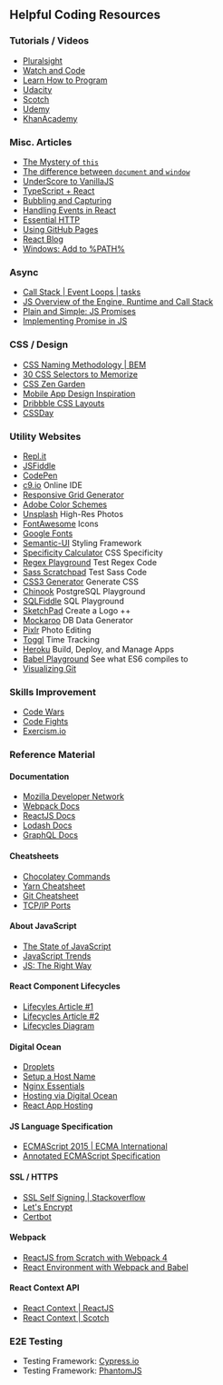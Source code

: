 ## Helpful Coding Resources

### Tutorials / Videos
- [Pluralsight](https://www.pluralsight.com/paths/javascript)
- [Watch and Code](https://watchandcode.com/)
- [Learn How to Program](https://www.learnhowtoprogram.com/courses)
- [Udacity](https://www.udacity.com/courses/all)
- [Scotch](https://scotch.io/tutorials?hFR%5Bcategory%5D%5B0%5D=Tutorials)
- [Udemy](https://www.udemy.com/)
- [KhanAcademy](https://www.khanacademy.org/computing/computer-science/algorithms)

### Misc. Articles
- [The Mystery of `this`](https://dmitripavlutin.com/gentle-explanation-of-this-in-javascript/)
- [The difference between `document` and `window`](http://eligeske.com/jquery/what-is-the-difference-between-document-and-window-objects-2/)
- [UnderScore to VanillaJS](https://medium.com/@camjjenkinson/underscore-first-simple-vanilla-js-implementation-d7ad628b40dc)
- [TypeScript + React](https://blog.logrocket.com/how-why-a-guide-to-using-typescript-with-react-fffb76c61614)
- [Bubbling and Capturing](https://javascript.info/bubbling-and-capturing)
- [Handling Events in React](https://appendto.com/2017/01/react-events-101/)
- [Essential HTTP](https://code.tutsplus.com/tutorials/http-the-protocol-every-web-developer-must-know-part-1--net-31177)
- [Using GitHub Pages](http://thejackalofjavascript.com/your-portfolio-website-with-github-pages/)
- [React Blog](https://reactjs.org/blog/)
- [Windows: Add to %PATH%](http://www.itprotoday.com/management-mobility/how-can-i-add-new-folder-my-system-path)

### Async
- [Call Stack | Event Loops | tasks](https://medium.com/@gaurav.pandvia/understanding-javascript-function-executions-tasks-event-loop-call-stack-more-part-1-5683dea1f5ec)
- [JS Overview of the Engine, Runtime and Call Stack](https://blog.sessionstack.com/how-javascript-works-event-loop-and-the-rise-of-async-programming-5-ways-to-better-coding-with-2f077c4438b5)
- [Plain and Simple: JS Promises](https://coligo.io/javascript-promises-plain-simple/)
- [Implementing Promise in JS](https://www.promisejs.org/implementing/)

### CSS / Design
- [CSS Naming Methodology | BEM](https://css-tricks.com/bem-101/)
- [30 CSS Selectors to Memorize](https://code.tutsplus.com/tutorials/the-30-css-selectors-you-must-memorize--net-16048)
- [CSS Zen Garden](http://www.csszengarden.com/)
- [Mobile App Design Inspiration](http://www.csswinner.com/blog/10-best-resources-for-mobile-app-design-inspiration)
- [Dribbble CSS Layouts](https://dribbble.com/tags/website)
- [CSSDay](http://2016.cssday.io/)

### Utility Websites
- [Repl.it](https://repl.it/)
- [JSFiddle](https://jsfiddle.net/)
- [CodePen](https://codepen.io/)
- [c9.io](https://c9.io/login) Online IDE
- [Responsive Grid Generator](http://www.responsivegridsystem.com/calculator/)
- [Adobe Color Schemes](https://color.adobe.com/create/color-wheel/)
- [Unsplash](https://unsplash.com/) High-Res Photos
- [FontAwesome](https://fontawesome.com/) Icons
- [Google Fonts](https://fonts.google.com/)
- [Semantic-UI](https://semantic-ui.com/) Styling Framework
- [Specificity Calculator](https://specificity.keegan.st/) CSS Specificity
- [Regex Playground](https://regexr.com/) Test Regex Code
- [Sass Scratchpad](https://www.sassmeister.com/) Test Sass Code
- [CSS3 Generator](http://css3generator.com/) Generate CSS
- [Chinook](https://chinook.ml/) PostgreSQL Playground
- [SQLFiddle](http://sqlfiddle.com/) SQL Playground
- [SketchPad](https://sketch.io/sketchpad/) Create a Logo ++
- [Mockaroo](https://www.mockaroo.com/) DB Data Generator
- [Pixlr](https://pixlr.com/) Photo Editing
- [Toggl](https://toggl.com/) Time Tracking
- [Heroku](https://heroku.com) Build, Deploy, and Manage Apps
- [Babel Playground](https://babeljs.io/repl/) See what ES6 compiles to
- [Visualizing Git](http://git-school.github.io/visualizing-git/)

### Skills Improvement
- [Code Wars](https://www.codewars.com/)
- [Code Fights](https://codefights.com/)
- [Exercism.io](http://exercism.io/)

### Reference Material  
#### Documentation
- [Mozilla Developer Network](https://developer.mozilla.org/en-US/)
- [Webpack Docs](https://webpack.js.org/concepts/)
- [ReactJS Docs](https://reactjs.org/docs/hello-world.html)
- [Lodash Docs](https://lodash.com/docs/4.17.5)
- [GraphQL Docs](https://graphql.org/learn/)
#### Cheatsheets
- [Chocolatey Commands](https://chocolatey.org/docs/commands-reference)
- [Yarn Cheatsheet](https://shift.infinite.red/npm-vs-yarn-cheat-sheet-8755b092e5cc)
- [Git Cheatsheet](http://ohshitgit.com/)
- [TCP/IP Ports](http://www.meridianoutpost.com/resources/articles/well-known-tcpip-ports.php)
#### About JavaScript 
- [The State of JavaScript](https://stateofjs.com/2017/front-end/results)
- [JavaScript Trends](https://bestof.js.org/tags/framework/trending/last-3-months)
- [JS: The Right Way](http://jstherightway.org/#the-good-parts)
#### React Component Lifecycles 
- [Lifecyles Article #1](http://busypeoples.github.io/post/react-component-lifecycle/)
- [Lifecycles Article #2](https://medium.com/@baphemot/understanding-reactjs-component-life-cycle-823a640b3e8d)
- [Lifecycles Diagram](http://projects.wojtekmaj.pl/react-lifecycle-methods-diagram/)
#### Digital Ocean
- [Droplets](https://cloud.digitalocean.com/droplets?i=7735e9)
- [Setup a Host Name](https://www.digitalocean.com/community/tutorials/how-to-set-up-a-host-name-with-digitalocean)
- [Nginx Essentials](https://www.digitalocean.com/community/tutorials/nginx-essentials-installation-and-configuration-troubleshooting)
- [Hosting via Digital Ocean](https://github.com/Peridigital/Hosting-demo-postgres)
- [React App Hosting](https://medium.freecodecamp.org/i-built-this-now-what-how-to-deploy-a-react-app-on-a-digitalocean-droplet-662de0fe3f48) 
#### JS Language Specification
- [ECMAScript 2015 | ECMA International](http://www.ecma-international.org/ecma-262/6.0/ECMA-262.pdf)
- [Annotated ECMAScript Specification](https://es5.github.io/)
#### SSL / HTTPS
- [SSL Self Signing | Stackoverflow](https://stackoverflow.com/questions/21297139/how-do-you-sign-a-certificate-signing-request-with-your-certification-authority/21340898#21340898)
- [Let's Encrypt](https://www.digitalocean.com/community/tutorials/how-to-secure-nginx-with-let-s-encrypt-on-ubuntu-16-04)
- [Certbot](https://certbot.eff.org/)
#### Webpack
- [ReactJS from Scratch with Webpack 4](https://medium.freecodecamp.org/part-1-react-app-from-scratch-using-webpack-4-562b1d231e75)
- [React Environment with Webpack and Babel](https://scotch.io/tutorials/setup-a-react-environment-using-webpack-and-babel)
#### React Context API
- [React Context | ReactJS](https://reactjs.org/docs/context.html#reactcreatecontext)
- [React Context | Scotch](https://scotch.io/bar-talk/exciting-new-features-react-163-bye-componentwillreceiveprops-hello-new-context-api)
### E2E Testing
- Testing Framework: [Cypress.io](https://www.cypress.io/)
- Testing Framework: [PhantomJS](https://github.com/ariya/phantomjs)